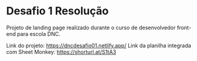 # Desafio 1 Resolução
Projeto de landing page realizado durante o curso de desenvolvedor front-end para escola DNC.

Link do projeto: https://dncdesafio01.netlify.app/
Link da planilha integrada com Sheet Monkey: https://shorturl.at/S1tA3
